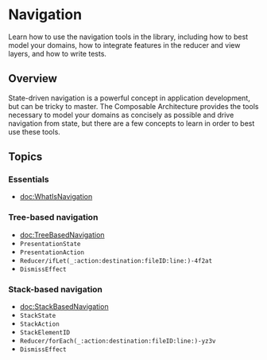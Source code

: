 # Navigation

Learn how to use the navigation tools in the library, including how to best model your domains, how
to integrate features in the reducer and view layers, and how to write tests.

## Overview

State-driven navigation is a powerful concept in application development, but can be tricky to
master. The Composable Architecture provides the tools necessary to model your domains as concisely
as possible and drive navigation from state, but there are a few concepts to learn in order to best
use these tools.

## Topics

### Essentials

- <doc:WhatIsNavigation>

### Tree-based navigation

- <doc:TreeBasedNavigation>
- ``PresentationState``
- ``PresentationAction``
- ``Reducer/ifLet(_:action:destination:fileID:line:)-4f2at``
- ``DismissEffect``

### Stack-based navigation

- <doc:StackBasedNavigation>
- ``StackState``
- ``StackAction``
- ``StackElementID``
- ``Reducer/forEach(_:action:destination:fileID:line:)-yz3v``
- ``DismissEffect``
